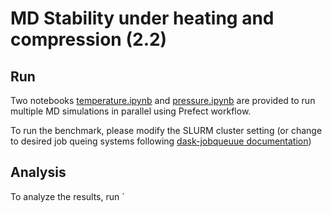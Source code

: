 # MD Stability under heating and compression (2.2)

## Run

Two notebooks [temperature.ipynb](temperature.ipynb) and [pressure.ipynb](pressure.ipynb) are provided to run multiple MD simulations in parallel using Prefect workflow. 

To run the benchmark, please modify the SLURM cluster setting (or change to desired job queing systems following [dask-jobqueuue documentation](https://jobqueue.dask.org/en/latest/))

## Analysis

To analyze the results, run `
